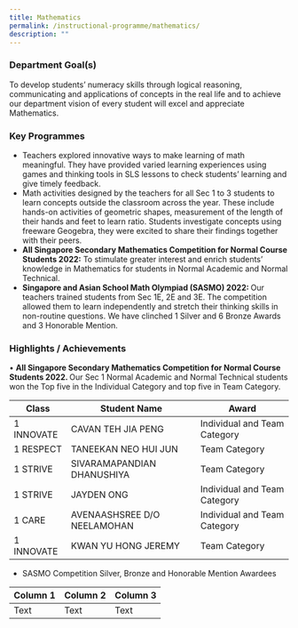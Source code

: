 ```yaml
---
title: Mathematics
permalink: /instructional-programme/mathematics/
description: ""
---
```

### Department Goal(s)

To develop students’ numeracy skills through logical reasoning, communicating and applications of concepts in the real life and to achieve our department vision of every student will excel and appreciate Mathematics.

### Key Programmes

* Teachers explored innovative ways to make learning of math meaningful. They have provided varied learning experiences using games and thinking tools in SLS lessons to check students’ learning and give timely feedback. 
* Math activities designed by the teachers for all Sec 1 to 3 students to learn concepts outside the classroom across the year. These include hands-on activities of geometric shapes, measurement of the length of their hands and feet to learn ratio. Students investigate concepts using freeware Geogebra, they were excited to share their findings together with their peers.
* <b>All Singapore Secondary Mathematics Competition for Normal Course Students 2022:</b>
To stimulate greater interest and enrich students’ knowledge in Mathematics for students in Normal Academic and Normal Technical.
* <b>Singapore and Asian School Math Olympiad (SASMO) 2022: </b>Our teachers trained students from Sec 1E, 2E and 3E. The competition allowed them to learn independently and stretch their thinking skills in non-routine questions. We have clinched 1 Silver and 6 Bronze Awards and 3 Honorable Mention.

### Highlights / Achievements

• <b>All Singapore Secondary Mathematics Competition for Normal Course Students 2022. </b> Our Sec 1 Normal Academic and Normal Technical students won the Top five in the Individual Category and top five in Team Category.



| Class | Student Name | Award |
| -------- | -------- | -------- |
| 1 INNOVATE    | CAVAN TEH JIA PENG     | 	Individual and Team Category    |
| 1 RESPECT   | TANEEKAN NEO HUI JUN    | Team Category  |
| 1 STRIVE	  | SIVARAMAPANDIAN DHANUSHIYA  | Team Category  |
| 1 STRIVE	  | JAYDEN ONG  | Individual and Team Category  |
| 1 CARE	  | AVENAASHSREE D/O NEELAMOHAN  | Individual and Team Category  |
| 1 INNOVATE	  | KWAN YU HONG JEREMY  | Team Category  |
 
 
* SASMO Competition Silver, Bronze and Honorable Mention Awardees 

| Column 1 | Column 2 | Column 3 |
| -------- | -------- | -------- |
| Text     | Text     | Text     |

